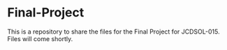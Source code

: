 # Final-Project

This is a repository to share the files for the Final Project for JCDSOL-015. Files will come shortly.
